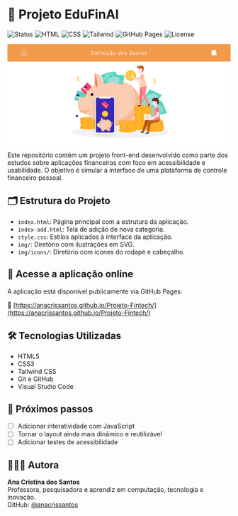 # 💸 Projeto EduFinAI

![Status](https://img.shields.io/badge/status-em%20desenvolvimento-orange)
![HTML](https://img.shields.io/badge/HTML5-marca-orange)
![CSS](https://img.shields.io/badge/CSS3-estilos-blue)
![Tailwind](https://img.shields.io/badge/TailwindCSS-utilizado-0ea5e9)
![GitHub Pages](https://img.shields.io/badge/deploy-GitHub%20Pages-success)
![License](https://img.shields.io/badge/licen%C3%A7a-MIT-green)

<p align="center">
  <img src="img/banner-readme.png" alt="Interface do EduFinAI" width="720"/>
</p>

Este repositório contém um projeto front-end desenvolvido como parte dos estudos sobre aplicações financeiras com foco em acessibilidade e usabilidade. O objetivo é simular a interface de uma plataforma de controle financeiro pessoal.

## 🗂️ Estrutura do Projeto

- `index.html`: Página principal com a estrutura da aplicação.
- `index-add.html`: Tela de adição de nova categoria.
- `style.css`: Estilos aplicados à interface da aplicação.
- `img/`: Diretório com ilustrações em SVG.
- `img/icons/`: Diretório com ícones do rodapé e cabeçalho.

## 🚀 Acesse a aplicação online

A aplicação está disponível publicamente via GitHub Pages:

🔗 [https://anacrissantos.github.io/Projeto-Fintech/](https://anacrissantos.github.io/Projeto-Fintech/)

## 🛠️ Tecnologias Utilizadas

- HTML5  
- CSS3  
- Tailwind CSS  
- Git e GitHub  
- Visual Studio Code

## 🔮 Próximos passos

- [ ] Adicionar interatividade com JavaScript  
- [ ] Tornar o layout ainda mais dinâmico e reutilizável  
- [ ] Adicionar testes de acessibilidade

## 👩🏽‍💻 Autora

**Ana Cristina dos Santos**  
Professora, pesquisadora e aprendiz em computação, tecnologia e inovação.  
GitHub: [@anacrissantos](https://github.com/anacrissantos)